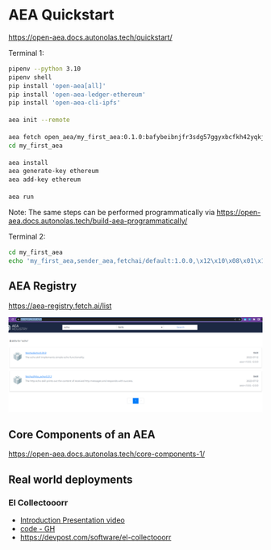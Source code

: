 # AEA Quickstart

https://open-aea.docs.autonolas.tech/quickstart/

Terminal 1:
```sh
pipenv --python 3.10
pipenv shell
pip install 'open-aea[all]'
pip install 'open-aea-ledger-ethereum'
pip install 'open-aea-cli-ipfs'

aea init --remote  

aea fetch open_aea/my_first_aea:0.1.0:bafybeibnjfr3sdg57ggyxbcfkh42yqkj6a3gftp55l26aaw2z2jvvc3tny --remote
cd my_first_aea

aea install
aea generate-key ethereum
aea add-key ethereum

aea run
```

Note: The same steps can be performed programmatically via https://open-aea.docs.autonolas.tech/build-aea-programmatically/

Terminal 2:

```sh
cd my_first_aea
echo 'my_first_aea,sender_aea,fetchai/default:1.0.0,\x12\x10\x08\x01\x12\x011*\t*\x07\n\x05hello,' >> input_file
```

## AEA Registry

https://aea-registry.fetch.ai/list

![](images/2022-08-15-18-41-58.png)

## Core Components of an AEA

https://open-aea.docs.autonolas.tech/core-components-1/

## Real world deployments

### El Collectooorr 

- [Introduction Presentation video](https://www.youtube.com/watch?v=TFEmhM0XSQQ)
- [code - GH](https://github.com/valory-xyz/ethlisbon)
- https://devpost.com/software/el-collectooorr